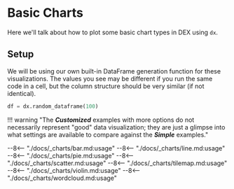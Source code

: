 # Basic Charts

Here we'll talk about how to plot some basic chart types in DEX using `dx`.

<!-- --8<-- [start:setup] -->
## Setup
We will be using our own built-in DataFrame generation function for these visualizations.
The values you see may be different if you run the same code in a cell, but the column structure should be very similar (if not identical).
```python
df = dx.random_dataframe(100)
```

!!! warning "The _**Customized**_ examples with more options do not necessarily represent "good" data visualization; they are just a glimpse into what settings are available to compare against the _**Simple**_ examples."    
<!-- --8<-- [end:setup] -->

--8<-- "./docs/_charts/bar.md:usage"
--8<-- "./docs/_charts/line.md:usage"
--8<-- "./docs/_charts/pie.md:usage"
--8<-- "./docs/_charts/scatter.md:usage"
--8<-- "./docs/_charts/tilemap.md:usage"
--8<-- "./docs/_charts/violin.md:usage"
--8<-- "./docs/_charts/wordcloud.md:usage"
